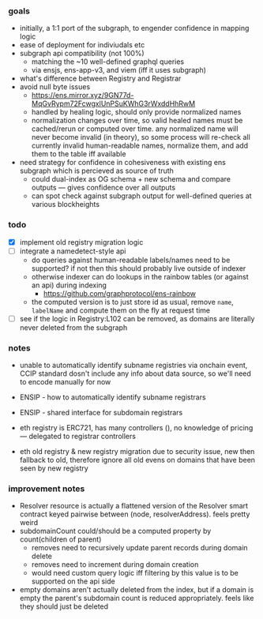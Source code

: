 
### goals

- initially, a 1:1 port of the subgraph, to engender confidence in mapping logic
- ease of deployment for indiviudals etc
- subgraph api compatibility (not 100%)
  - matching the ~10 well-defined graphql queries
  - via ensjs, ens-app-v3, and viem (iff it uses subgraph)
- what's difference between Registry and Registrar
- avoid null byte issues
  - https://ens.mirror.xyz/9GN77d-MqGvRypm72FcwgxlUnPSuKWhG3rWxddHhRwM
  - handled by healing logic, should only provide normalized names
  - normalization changes over time, so valid healed names must be cached/rerun or computed over time. any normalized name will never become invalid (in theory), so some process will re-check all currently invalid human-readable names, normalize them, and add them to the table iff available
- need strategy for confidence in cohesiveness with existing ens subgraph which is percieved as source of truth
  - could dual-index as OG schema + new schema and compare outputs — gives confidence over all outputs
  - can spot check against subgraph output for well-defined queries at various blockheights

### todo

- [x] implement old registry migration logic
- [ ] integrate a namedetect-style api
  - do queries against human-readable labels/names need to be supported? if not then this should probably live outside of indexer
  - otherwise indexer can do lookups in the rainbow tables (or against an api) during indexing
    - https://github.com/graphprotocol/ens-rainbow
  - the computed version is to just store id as usual, remove `name`, `labelName` and compute them on the fly at request time
- [ ] see if the logic in Registry:L102 can be removed, as domains are literally never deleted from the subgraph

### notes

- unable to automatically identify subname registries via onchain event, CCIP standard dosn't include any info about data source, so we'll need to encode manually for now
- ENSIP - how to automatically identify subname registrars
- ENSIP - shared interface for subdomain registrars

- eth registry is ERC721, has many controllers (), no knowledge of pricing — delegated to registrar controllers
- eth old registry & new registry migration due to security issue, new then fallback to old, therefore ignore all old evens on domains that have been seen by new registry


### improvement notes

- Resolver resource is actually a flattened version of the Resolver smart contract keyed pairwise between (node, resolverAddress). feels pretty weird
- subdomainCount could/should be a computed property by count(children of parent)
  - removes need to recursively update parent records during domain delete
  - removes need to increment during domain creation
  - would need custom query logic iff filtering by this value is to be supported on the api side
- empty domains aren't actually deleted from the index, but if a domain is empty the parent's subdomain count is reduced appropriately. feels like they should just be deleted
